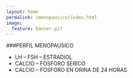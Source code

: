 ```yaml
---
layout: home
permalink: /menopausico/index.html
image:
  feature: banner.gif
---
```


###PERFIL MENOPAUSICO
* LH – FSH – ESTRADIOL
* CALCIO – FOSFORO SERICO
* CALCIO – FOSFORO EN ORINA DE 24 HORAS

